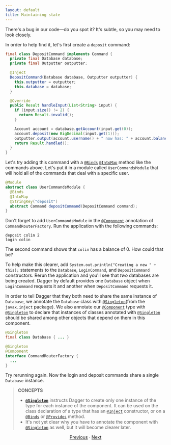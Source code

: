 ```yaml
---
layout: default
title: Maintaining state
---
```


There's a bug in our code—do you spot it? It's subtle, so you may need to look
closely.

In order to help find it, let's first create a `deposit` command:

```java
final class DepositCommand implements Command {
  private final Database database;
  private final Outputter outputter;

  @Inject
  DepositCommand(Database database, Outputter outputter) {
    this.outputter = outputter;
    this.database = database;
  }

  @Override
  public Result handleInput(List<String> input) {
    if (input.size() != 2) {
      return Result.invalid();
    }

    Account account = database.getAccount(input.get(0));
    account.deposit(new BigDecimal(input.get(1)));
    outputter.output(account.username() + " now has: " + account.balance());
    return Result.handled();
  }
}
```

Let's try adding this command with a [`@Binds`]&nbsp;[`@IntoMap`] method like
the commands above. Let's put it in a module called `UserCommandsModule` that
will hold all of the commands that deal with a specific user.

```java
@Module
abstract class UserCommandsModule {
  @Binds
  @IntoMap
  @StringKey("deposit")
  abstract Command depositCommand(DepositCommand command);
}
```

Don't forget to add `UserCommandsModule` in the [`@Component`] annotation of
`CommandRouterFactory`. Run the application with the following commands:

```
deposit colin 2
login colin
```

The second command shows that `colin` has a balance of 0. How could that be?

To help make this clearer, add `System.out.println("Creating a new " + this);`
statements to the `Database`, `LoginCommand`, and `DepositCommand` constructors.
Rerun the application and you'll see that _two_ databases are being created.
Dagger by default provides one `Database` object when `LoginCommand` requests it
and another when `DepositCommand` requests it.

In order to tell Dagger that they both need to share the same instance of
`Database`, we annotate the `Database` class with
[`@Singleton`](from the `javax.inject` package). We also annotate our
[`@Component`] type with [`@Singleton`] to declare that instances of classes
annotated with [`@Singleton`] should be shared among other objects that depend
on them in this component.

```java
@Singleton
final class Database { ... }

@Singleton
@Component
interface CommandRouterFactory {
  ...
}
```

Try rerunning again. Now the login and deposit commands share a single
`Database` instance.

> **CONCEPTS**
>
> *   **[`@Singleton`]** instructs Dagger to create only one instance of the
>     type for each instance of the component. It can be used on the class
>     declaration of a type that has an [`@Inject`] constructor, or on a
>     [`@Binds`] or [`@Provides`] method.
> *   It's not yet clear why you have to annotate the component with
>     [`@Singleton`] as well, but it will become clearer later.

<section style="text-align: center" markdown="1">

[Previous](08-user-specific-types) · [Next](10-deposit-after-login)

</section>

[`@Binds`]: https://dagger.dev/api/latest/dagger/Binds.html
[`@Component`]: https://dagger.dev/api/latest/dagger/Component.html
[`@Inject`]: http://docs.oracle.com/javaee/7/api/javax/inject/Inject.html
[`@IntoMap`]: https://dagger.dev/api/latest/dagger/multibindings/IntoMap.html
[`@Provides`]: https://dagger.dev/api/latest/dagger/Provides.html
[`@Singleton`]: http://docs.oracle.com/javaee/7/api/javax/inject/Singleton.html
